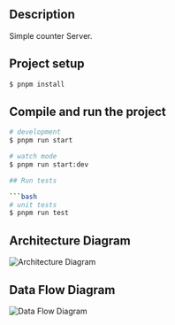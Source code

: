## Description

Simple counter Server.

## Project setup

```bash
$ pnpm install
```

## Compile and run the project

````bash
# development
$ pnpm run start

# watch mode
$ pnpm run start:dev

## Run tests

```bash
# unit tests
$ pnpm run test
````

## Architecture Diagram

![Architecture Diagram](https://ik.imagekit.io/kithub/Architecture%20Diagram.png?updatedAt=1749504596346)

## Data Flow Diagram

![Data Flow Diagram](https://ik.imagekit.io/kithub/Data%20Flow%20Diagram.png?updatedAt=1749504596342)
